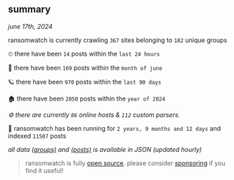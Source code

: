 
## summary
_june 17th, 2024_

ransomwatch is currently crawling `367` sites belonging to `182` unique groups

⏲ there have been `14` posts within the `last 24 hours`

🦈 there have been `169` posts within the `month of june`

🪐 there have been `970` posts within the `last 90 days`

🏚 there have been `2050` posts within the `year of 2024`

_⚙️ there are currently `86` online hosts & `112` custom parsers._

🦕 ransomwatch has been running for `2 years, 9 months and 12 days` and indexed `11507` posts

_all data  [(groups)](http://ransomwhat.telemetry.ltd/groups) and [(posts)](http://ransomwhat.telemetry.ltd/posts) is available in JSON (updated hourly)_

> ransomwatch is fully [open source](https://github.com/joshhighet/ransomwatch#ransomwatch--). please consider [sponsoring](https://github.com/sponsors/joshhighet) if you find it useful!
